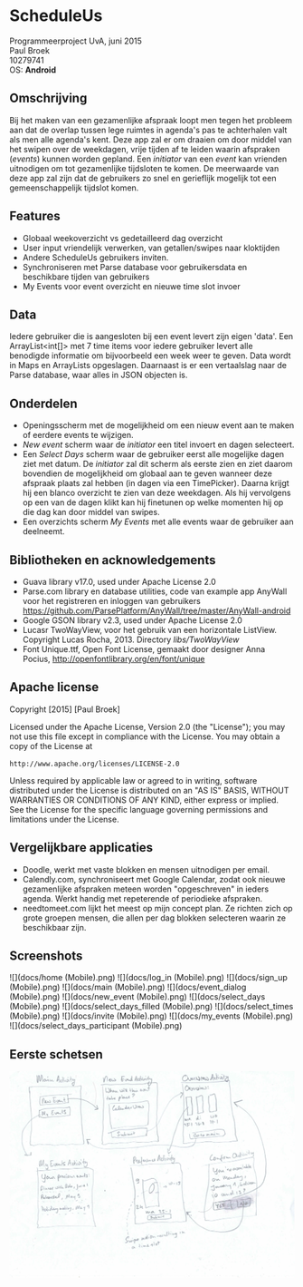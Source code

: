 # ScheduleUs
Programmeerproject UvA, juni 2015  
Paul Broek  
10279741  
OS: **Android**

Omschrijving
------------
Bij het maken van een gezamenlijke afspraak loopt men tegen het probleem aan dat de overlap tussen lege ruimtes in agenda's pas te achterhalen valt als men alle agenda's kent. Deze app zal er om draaien om door middel van het swipen over de weekdagen, vrije tijden af te leiden waarin afspraken (*events*) kunnen worden gepland. Een *initiator* van een *event* kan vrienden uitnodigen om tot gezamenlijke tijdsloten te komen. De meerwaarde van deze app zal zijn dat de gebruikers zo snel en gerieflijk mogelijk tot een gemeenschappelijk tijdslot komen. 

Features
------------
* Globaal weekoverzicht vs gedetailleerd dag overzicht
* User input vriendelijk verwerken, van getallen/swipes naar kloktijden
* Andere ScheduleUs gebruikers inviten.
* Synchroniseren met Parse database voor gebruikersdata en beschikbare tijden van gebruikers
* My Events voor event overzicht en nieuwe time slot invoer

Data
-------------
Iedere gebruiker die is aangesloten bij een event levert zijn eigen 'data'. Een ArrayList<int[]> met 7 time items voor iedere gebruiker levert alle benodigde informatie om bijvoorbeeld een week weer te geven. Data wordt in Maps en ArrayLists opgeslagen. Daarnaast is er een vertaalslag naar de Parse database, waar alles in JSON objecten is.  

Onderdelen
-----------------
* Openingsscherm met de mogelijkheid om een nieuw event aan te maken of eerdere events te wijzigen.
* *New event* scherm waar de *initiator* een titel invoert en dagen selecteert.
* Een *Select Days* scherm waar de gebruiker eerst alle mogelijke dagen ziet met datum. De *initiator* zal dit scherm als eerste zien en ziet daarom bovendien de mogelijkheid om globaal aan te geven wanneer deze afspraak plaats zal hebben (in dagen via een TimePicker). Daarna krijgt hij een blanco overzicht te zien van deze weekdagen. Als hij vervolgens op een van de dagen klikt kan hij finetunen op welke momenten hij op die dag kan door middel van swipes.
* Een overzichts scherm *My Events* met alle events waar de gebruiker aan deelneemt.

Bibliotheken en acknowledgements
-------------------------------------
* Guava library v17.0, used under Apache License 2.0
* Parse.com library en database utilities, code van example app AnyWall voor het registreren en inloggen van gebruikers https://github.com/ParsePlatform/AnyWall/tree/master/AnyWall-android
* Google GSON library v2.3, used under Apache License 2.0
* Lucasr TwoWayView, voor het gebruik van een horizontale ListView. Copyright Lucas Rocha, 2013. Directory *libs/TwoWayView*
* Font Unique.ttf, Open Font License, gemaakt door designer Anna Pocius, http://openfontlibrary.org/en/font/unique

Apache license
----------------
Copyright [2015] [Paul Broek]

Licensed under the Apache License, Version 2.0 (the "License");
you may not use this file except in compliance with the License.
You may obtain a copy of the License at

    http://www.apache.org/licenses/LICENSE-2.0

Unless required by applicable law or agreed to in writing, software
distributed under the License is distributed on an "AS IS" BASIS,
WITHOUT WARRANTIES OR CONDITIONS OF ANY KIND, either express or implied.
See the License for the specific language governing permissions and
limitations under the License.

Vergelijkbare applicaties
-------------
* Doodle, werkt met vaste blokken en mensen uitnodigen per email. 
* Calendly.com, synchroniseert met Google Calendar, zodat ook nieuwe gezamenlijke afspraken meteen worden "opgeschreven" in ieders agenda. Werkt handig met repeterende of periodieke afspraken. 
* needtomeet.com lijkt het meest op mijn concept plan. Ze richten zich op grote groepen mensen, die allen per dag blokken selecteren waarin ze beschikbaar zijn.

Screenshots
----------------------------

![](docs/home (Mobile).png)
![](docs/log_in (Mobile).png)
![](docs/sign_up (Mobile).png)
![](docs/main (Mobile).png)
![](docs/event_dialog (Mobile).png)
![](docs/new_event (Mobile).png)
![](docs/select_days (Mobile).png)
![](docs/select_days_filled (Mobile).png)
![](docs/select_times (Mobile).png)
![](docs/invite (Mobile).png)
![](docs/my_events (Mobile).png)
![](docs/select_days_participant (Mobile).png)


Eerste schetsen
---------------
![Eerste schets](docs/sketch1.jpg)
